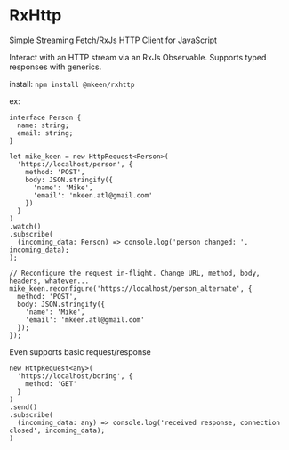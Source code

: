 # RxHttp
Simple Streaming Fetch/RxJs HTTP Client for JavaScript

Interact with an HTTP stream via an RxJs Observable. Supports typed responses with generics.

install: `npm install @mkeen/rxhttp`

ex: 

```
interface Person {
  name: string;
  email: string;
}

let mike_keen = new HttpRequest<Person>(
  'https://localhost/person', {
    method: 'POST',
    body: JSON.stringify({
      'name': 'Mike',
      'email': 'mkeen.atl@gmail.com'
    })
  }
)
.watch()
.subscribe(
  (incoming_data: Person) => console.log('person changed: ', incoming_data);
);

// Reconfigure the request in-flight. Change URL, method, body, headers, whatever...
mike_keen.reconfigure('https://localhost/person_alternate', {
  method: 'POST',
  body: JSON.stringify({
    'name': 'Mike',
    'email': 'mkeen.atl@gmail.com'
  });
});
```

Even supports basic request/response

```
new HttpRequest<any>(
  'https://localhost/boring', {
    method: 'GET'
  }
)
.send()
.subscribe(
  (incoming_data: any) => console.log('received response, connection closed', incoming_data);
)
```
